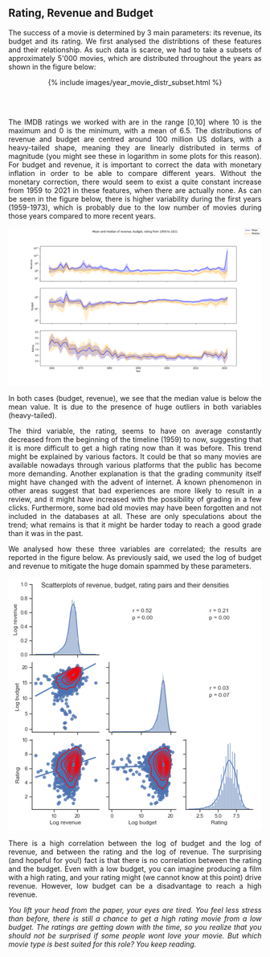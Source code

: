 ## Rating, Revenue and Budget

<p align="justify"> The success of a movie is determined by 3 main parameters: its revenue, its budget and its rating. We first analysed the distribtions of these features and their relationship. As such data is scarce, we had to take a subsets of approximately 5'000 movies, which are distributed throughout the years as shown in the figure below: </p>

<center>
  {% include images/year_movie_distr_subset.html %}
</center>

<br> <br>

<p align="justify"> The IMDB ratings we worked with are in the range [0,10] where 10 is the maximum and 0 is the minimum, with a mean of 6.5. The distributions of revenue and budget are centred around 100 million US dollars, with a heavy-tailed shape, meaning they are linearly distributed in terms of magnitude (you might see these in logarithm in some plots for this reason). For budget and revenue, it is important to correct the data with monetary inflation in order to be able to compare different years. Without the monetary correction, there would seem to exist a quite constant increase from 1959 to 2021 in these features, when there are actually none. As can be seen in the figure below, there is higher variability during the first years (1959-1973), which is probably due to the low number of movies during those years compared to more recent years.</p>

<p align="center">
  <img src="images/RRB_across_time.png" />
</p>


<p align="justify"> In both cases (budget, revenue), we see that the median value is below the mean value. It is due to the presence of huge outliers in both variables (heavy-tailed).</p>

<p align="justify"> The third variable, the rating, seems to have on average constantly decreased from the beginning of the timeline (1959) to now, suggesting that it is more difficult to get a high rating now than it was before. This trend might be explained by various factors. It could be that so many movies are available nowadays through various platforms that the public has become more demanding. Another explanation is that the grading community itself might have changed with the advent of internet. A known phenomenon in other areas suggest that bad experiences are more likely to result in a review, and it might have increased with the possibility of grading in a few clicks. Furthermore, some bad old movies may have been forgotten and not included in the databases at all. These are only speculations about the trend; what remains is that it might be harder today to reach a good grade than it was in the past.</p>

<p align="justify"> We analysed how these three variables are correlated; the results are reported in the figure below. As previously said, we used the log of budget and revenue to mitigate the huge domain spammed by these parameters.</p>

<p align="center">
  <img src="images/pairgrid_RRB_by_point.png" />
</p>

<p align="justify">There is a high correlation between the log of budget and the log of revenue, and between the rating and the log of revenue. The surprising (and hopeful for you!) fact is that there is no correlation between the rating and the budget. Even with a low budget, you can imagine producing a film with a high rating, and your rating might (we cannot know at this point) drive revenue. However, low budget can be a disadvantage to reach a high revenue.</p>
  
<p align="justify"><i> You lift your head from the paper, your eyes are tired. You feel less stress than before, there is still a chance to get a high rating movie from a low budget. The ratings are getting down with the time, so you realize that you should not be surprised if some people wont love your movie. But which movie type is best suited for this role? You keep reading. </i></p>
